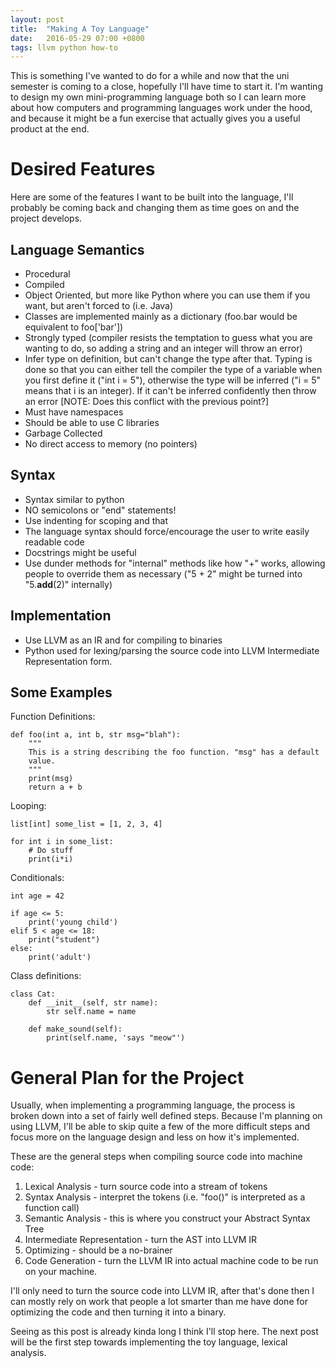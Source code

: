 ```yaml
---
layout: post
title:  "Making A Toy Language"
date:   2016-05-29 07:00 +0800
tags: llvm python how-to
---
```


This is something I've wanted to do for a while and now that the uni semester
is coming to a close, hopefully I'll have time to start it. I'm wanting to
design my own mini-programming language both so I can learn more about how
computers and programming languages work under the hood, and because it might
be a fun exercise that actually gives you a useful product at the end.


Desired Features
================

Here are some of the features I want to be built into the language, I'll
probably be coming back and changing them as time goes on and the project
develops.


Language Semantics
------------------

* Procedural
* Compiled
* Object Oriented, but more like Python where you can use them if you want, but
    aren't forced to (i.e. Java)
* Classes are implemented mainly as a dictionary (foo.bar would be equivalent
    to  foo['bar'])
* Strongly typed (compiler resists the temptation to guess what you are wanting
    to do, so adding a string and an integer will throw an error)
* Infer type on definition, but can't change the type after that. Typing is 
    done so that you can either tell the compiler the type of a variable when 
    you first define it ("int i = 5"), otherwise the type will be inferred 
    ("i = 5" means that i is an integer). If it can't be inferred confidently
    then throw an error [NOTE: Does this conflict with the previous point?] 
* Must have namespaces
* Should be able to use C libraries
* Garbage Collected
* No direct access to memory (no pointers)

Syntax
------
* Syntax similar to python
* NO semicolons or "end" statements!
* Use indenting for scoping and that
* The language syntax should force/encourage the user to write easily readable
    code
* Docstrings might be useful
* Use dunder methods for "internal" methods like how "+" works, allowing people
    to override them as necessary ("5 + 2" might be turned into "5.__add__(2)"
    internally)

Implementation
--------------
* Use LLVM as an IR and for compiling to binaries
* Python used for lexing/parsing the source code into LLVM Intermediate
    Representation form.

Some Examples
-------------

Function Definitions:

    def foo(int a, int b, str msg="blah"):
        """
        This is a string describing the foo function. "msg" has a default 
        value.  
        """
        print(msg)
        return a + b

Looping:

    list[int] some_list = [1, 2, 3, 4]

    for int i in some_list:
        # Do stuff
        print(i*i)

Conditionals:

    int age = 42

    if age <= 5:
        print('young child')
    elif 5 < age <= 18:
        print("student")
    else:
        print('adult')

Class definitions:

    class Cat:
        def __init__(self, str name):
            str self.name = name

        def make_sound(self):
            print(self.name, 'says "meow"')


General Plan for the Project
============================

Usually, when implementing a programming language, the process is broken down
into a set of fairly well defined steps. Because I'm planning on using LLVM, 
I'll be able to skip quite a few of the more difficult steps and focus more on
the language design and less on how it's implemented.

These are the general steps when compiling source code into machine code:

1. Lexical Analysis - turn source code into a stream of tokens
2. Syntax Analysis - interpret the tokens (i.e. "foo()" is interpreted as a
   function call)
3. Semantic Analysis - this is where you construct your Abstract Syntax Tree
4. Intermediate Representation - turn the AST into LLVM IR
5. Optimizing - should be a no-brainer
6. Code Generation - turn the LLVM IR into actual machine code to be run on
   your machine.

I'll only need to turn the source code into LLVM IR, after that's done then I
can mostly rely on work that people a lot smarter than me have done for
optimizing the code and then turning it into a binary.

Seeing as this post is already kinda long I think I'll stop here. The next post
will be the first step towards implementing the toy language, lexical analysis.
